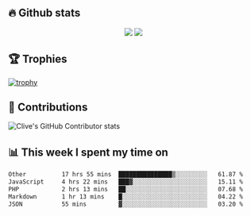 ## &#128293; Github stats

<!-- GitHub Readme Streak Stats - https://github.com/DenverCoder1/github-readme-streak-stats -->
<p align="center">

<picture>
  <source 
    srcset="https://github-readme-stats.vercel.app/api?username=clivewalkden&count_private=true&show_icons=true&theme=darcula"
    media="(prefers-color-scheme: dark)"
  />
  <source
    srcset="https://github-readme-stats.vercel.app/api?username=clivewalkden&count_private=true&show_icons=true&theme=calm"
    media="(prefers-color-scheme: light), (prefers-color-scheme: no-preference)"
  />
  <img src="https://github-readme-stats.vercel.app/api?username=clivewalkden&count_private=true&show_icons=true&theme=darcula" />
</picture>

<a href="https://git.io/streak-stats" target="_blank">
  <img src="http://github-readme-streak-stats.herokuapp.com?user=clivewalkden&theme=darcula&date_format=j%20M%5B%20Y%5D" />
</a>

</p>

## &#127942; Trophies
[![trophy](https://github-profile-trophy.vercel.app/?username=clivewalkden&theme=onedark)](https://github.com/clivewalkden/github-profile-trophy)

## &#129309; Contributions
![Clive's GitHub Contributor stats](https://github-contributor-stats.vercel.app/api?username=clivewalkden)

## &#128202; This week I spent my time on
<!--START_SECTION:waka-->

```txt
Other          17 hrs 55 mins  ███████████████▒░░░░░░░░░   61.87 %
JavaScript     4 hrs 22 mins   ███▓░░░░░░░░░░░░░░░░░░░░░   15.11 %
PHP            2 hrs 13 mins   ██░░░░░░░░░░░░░░░░░░░░░░░   07.68 %
Markdown       1 hr 13 mins    █░░░░░░░░░░░░░░░░░░░░░░░░   04.22 %
JSON           55 mins         ▓░░░░░░░░░░░░░░░░░░░░░░░░   03.20 %
```

<!--END_SECTION:waka-->
